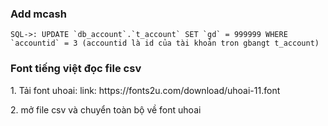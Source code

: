 <h3>Add mcash</h3>

```
SQL->: UPDATE `db_account`.`t_account` SET `gd` = 999999 WHERE `accountid` = 3 (accountid là id của tài khoản tron gbangt t_account)
```

<h3>Font tiếng việt đọc file csv</h3>
<p>1. Tải font uhoai: link: https://fonts2u.com/download/uhoai-11.font</p>
<p>2. mở file csv và chuyển toàn bộ về font uhoai</p>

